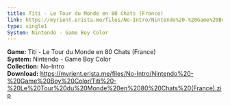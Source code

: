 ```yaml
---
title: Titi - Le Tour du Monde en 80 Chats (France)
link: https://myrient.erista.me/files/No-Intro/Nintendo%20-%20Game%20Boy%20Color/Titi%20-%20Le%20Tour%20du%20Monde%20en%2080%20Chats%20(France).zip
type: single1
System: Nintendo - Game Boy Color
---
```

<b>Game:</b> Titi - Le Tour du Monde en 80 Chats (France)<br>
<b>System:</b> Nintendo - Game Boy Color<br>
<b>Collection:</b> No-Intro<br>
<b>Download:</b> https://myrient.erista.me/files/No-Intro/Nintendo%20-%20Game%20Boy%20Color/Titi%20-%20Le%20Tour%20du%20Monde%20en%2080%20Chats%20(France).zip